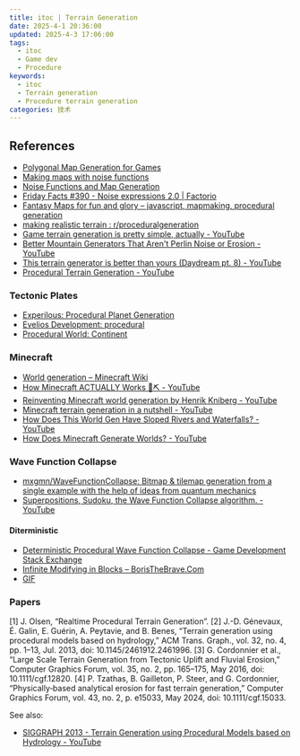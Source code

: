 ```yaml
---
title: itoc | Terrain Generation
date: 2025-4-1 20:36:00
updated: 2025-4-3 17:06:00
tags:
  - itoc
  - Game dev
  - Procedure
keywords:
  - itoc
  - Terrain generation
  - Procedure terrain generation
categories: 技术
---
```


## References

- [Polygonal Map Generation for Games](http://www-cs-students.stanford.edu/~amitp/game-programming/polygon-map-generation/)
- [Making maps with noise functions](https://www.redblobgames.com/maps/terrain-from-noise/)
- [Noise Functions and Map Generation](https://www.redblobgames.com/articles/noise/introduction.html)
- [Friday Facts #390 - Noise expressions 2.0 | Factorio](https://factorio.com/blog/post/fff-390)
- [Fantasy Maps for fun and glory – javascript, mapmaking, procedural generation](https://azgaar.wordpress.com/)
- [making realistic terrain : r/proceduralgeneration](https://www.reddit.com/r/proceduralgeneration/comments/zgnckn/making_realistic_terrain/)
- [Game terrain generation is pretty simple, actually - YouTube](https://www.youtube.com/watch?v=QF2Nj1zME40)
- [Better Mountain Generators That Aren't Perlin Noise or Erosion - YouTube](https://www.youtube.com/watch?v=gsJHzBTPG0Y)
- [This terrain generator is better than yours (Daydream pt. 8) - YouTube](https://www.youtube.com/watch?v=2mpklUE7BfA&t=783s)
- [Procedural Terrain Generation - YouTube](https://www.youtube.com/playlist?list=PL5Y_Uzua36lsu2stYJtKZhPUbUurvPWlC)

### Tectonic Plates

- [Experilous: Procedural Planet Generation](https://web.archive.org/web/20220617041817/http://experilous.com/1/blog/post/procedural-planet-generation)
- [Evelios Development: procedural](https://eveliosdev.blogspot.com/search/label/procedural)
- [Procedural World: Continent](https://procworld.blogspot.com/search/label/Continent)

### Minecraft

- [World generation – Minecraft Wiki](https://minecraft.wiki/w/World_generation)
- [How Minecraft ACTUALLY Works 💎⛏️ - YouTube](https://www.youtube.com/watch?v=YyVAaJqYAfE&t=909s)
- [Reinventing Minecraft world generation by Henrik Kniberg - YouTube](https://www.youtube.com/watch?v=ob3VwY4JyzE)
- [Minecraft terrain generation in a nutshell - YouTube](https://www.youtube.com/watch?v=CSa5O6knuwI)
- [How Does This World Gen Have Sloped Rivers and Waterfalls? - YouTube](https://www.youtube.com/watch?v=viqJhIYoBBI)
- [How Does Minecraft Generate Worlds? - YouTube](https://www.youtube.com/watch?v=ciL0tDDH8vQ)

### Wave Function Collapse

- [mxgmn/WaveFunctionCollapse: Bitmap & tilemap generation from a single example with the help of ideas from quantum mechanics](https://github.com/mxgmn/WaveFunctionCollapse)
- [Superpositions, Sudoku, the Wave Function Collapse algorithm. - YouTube](https://www.youtube.com/watch?v=2SuvO4Gi7uY)

#### Diterministic

- [Deterministic Procedural Wave Function Collapse - Game Development Stack Exchange](https://gamedev.stackexchange.com/questions/188719/deterministic-procedural-wave-function-collapse)
- [Infinite Modifying in Blocks – BorisTheBrave.Com](https://www.boristhebrave.com/2021/11/08/infinite-modifying-in-blocks/)
- [GIF](https://x.com/paul_merrell42/status/1458226453636517893)

### Papers

[1] J. Olsen, “Realtime Procedural Terrain Generation”.
[2] J.-D. Génevaux, É. Galin, E. Guérin, A. Peytavie, and B. Benes, “Terrain generation using procedural models based on hydrology,” ACM Trans. Graph., vol. 32, no. 4, pp. 1–13, Jul. 2013, doi: 10.1145/2461912.2461996.
[3] G. Cordonnier et al., “Large Scale Terrain Generation from Tectonic Uplift and Fluvial Erosion,” Computer Graphics Forum, vol. 35, no. 2, pp. 165–175, May 2016, doi: 10.1111/cgf.12820.
[4] P. Tzathas, B. Gailleton, P. Steer, and G. Cordonnier, “Physically‐based analytical erosion for fast terrain generation,” Computer Graphics Forum, vol. 43, no. 2, p. e15033, May 2024, doi: 10.1111/cgf.15033.

See also:

- [SIGGRAPH 2013 - Terrain Generation using Procedural Models based on Hydrology - YouTube](https://www.youtube.com/watch?v=JCsj0v-wmIM&list=PL5Y_Uzua36lsu2stYJtKZhPUbUurvPWlC&index=6)
